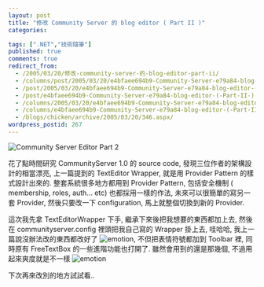 ```yaml
---
layout: post
title: "修改 Community Server 的 blog editor ( Part II )"
categories:

tags: [".NET","技術隨筆"]
published: true
comments: true
redirect_from:
  - /2005/03/20/修改-community-server-的-blog-editor-part-ii/
  - /columns/post/2005/03/20/e4bfaee694b9-Community-Server-e79a84-blog-editor-(-Part-II-).aspx/
  - /post/2005/03/20/e4bfaee694b9-Community-Server-e79a84-blog-editor-(-Part-II-).aspx/
  - /post/e4bfaee694b9-Community-Server-e79a84-blog-editor-(-Part-II-).aspx/
  - /columns/2005/03/20/e4bfaee694b9-Community-Server-e79a84-blog-editor-(-Part-II-).aspx/
  - /columns/e4bfaee694b9-Community-Server-e79a84-blog-editor-(-Part-II-).aspx/
  - /blogs/chicken/archive/2005/03/20/346.aspx/
wordpress_postid: 267
---
```


![Community Server Editor Part 2](/images/2005-03-20-modify-community-server-blog-editor-part-ii/cs_editor_part2.jpg)

花了點時間研究 CommunityServer 1.0 的 source code, 發現三位作者的架構設計的相當漂亮, 上一篇提到的 TextEditor Wrapper, 就是用 Provider Pattern 的樣式設計出來的. 整套系統很多地方都用到 Provider Pattern, 包括安全機制 ( membership, roles, auth... etc) 也都採用一樣的作法, 未來可以很簡單的寫另一套 Provider, 然後只要改一下 configuration, 馬上就整個切換到新的 Provider.

這次我先拿 TextEditorWrapper 下手, 繼承下來後把我想要的東西都加上去, 然後在 communityserver.config 裡頭把我自己寫的 Wrapper 掛上去, 哇哈哈, 我上一篇說沒辦法改的東西都改好了 ![emotion](/images/2005-03-20-modify-community-server-blog-editor-part-ii/emotion-11.gif), 不但把表情符號都加到 Toolbar 裡, 同時原有 FreeTextBox 的一些進階功能也打開了. 雖然會用到的還是那幾個, 不過用起來爽度就是不一樣 ![emotion](/images/2005-03-20-modify-community-server-blog-editor-part-ii/emotion-2.gif)

下次再來改別的地方試試看..
